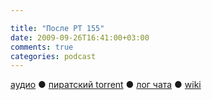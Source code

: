 ```yaml
---

title: "После РТ 155"
date: 2009-09-26T16:41:00+03:00
comments: true
categories: podcast
---
```

[аудио](http://cdn.radio-t.com/rt155post.mp3) ● [пиратский torrent](http://pirates.radio-t.com/torrents/rt155post.mp3.torrent) ● [лог чата](http://chat.radio-t.com/logs/radio-t-155.html) ● [wiki](http://wiki.radio-t.com/%D0%9F%D0%BE%D1%81%D0%BB%D0%B5_%D0%A0%D0%A2_155)<audio src="http://cdn.radio-t.com/rt155post.mp3" preload="none">
